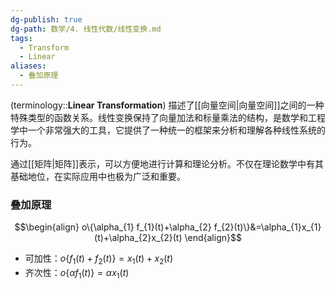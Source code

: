```yaml
---
dg-publish: true
dg-path: 数学/4. 线性代数/线性变换.md
tags:
  - Transform
  - Linear
aliases:
  - 叠加原理
---
```


(terminology::**Linear Transformation**)
描述了[[向量空间\|向量空间]]之间的一种特殊类型的函数关系。线性变换保持了向量加法和标量乘法的结构，是数学和工程学中一个非常强大的工具，它提供了一种统一的框架来分析和理解各种线性系统的行为。

通过[[矩阵\|矩阵]]表示，可以方便地进行计算和理论分析。不仅在理论数学中有其基础地位，在实际应用中也极为广泛和重要。

### 叠加原理
$$\begin{align}
o\{\alpha_{1} f_{1}(t)+\alpha_{2} f_{2}(t)\}&=\alpha_{1}x_{1}(t)+\alpha_{2}x_{2}(t)
\end{align}$$

- 可加性：$o\{f_{1}(t)+f_{2}(t)\}=x_{1}(t)+x_{2}(t)$
- 齐次性：$o\{\alpha f_{1}(t)\}=\alpha x_{1}(t)$

